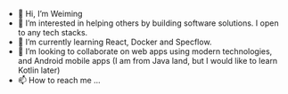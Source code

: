 - 👋 Hi, I’m Weiming
- 👀 I’m interested in helping others by building software solutions. I open to any tech stacks. 
- 🌱 I’m currently learning React, Docker and Specflow.
- 💞️ I’m looking to collaborate on web apps using modern technologies, and Android mobile apps (I am from Java land, but I would like to learn Kotlin later)
- 📫 How to reach me ...

<!---
Weiming2017/Weiming2017 is a ✨ special ✨ repository because its `README.md` (this file) appears on your GitHub profile.
You can click the Preview link to take a look at your changes.
--->
